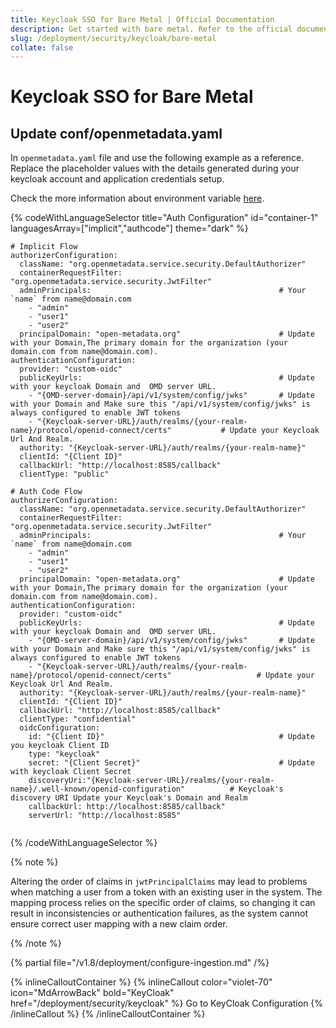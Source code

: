 ```yaml
---
title: Keycloak SSO for Bare Metal | Official Documentation
description: Get started with bare metal. Refer to the official documentation for the latest updates. Setup instructions, features, and configuration details inside. Refer to the official documentation for the latest updates.
slug: /deployment/security/keycloak/bare-metal
collate: false
---
```


# Keycloak SSO for Bare Metal

## Update conf/openmetadata.yaml

In `openmetadata.yaml` file and use the following example as a reference. Replace the placeholder values with the details generated during your keycloak account and application credentials setup.

Check the more information about environment variable [here](/deployment/security/configuration-parameters).

{% codeWithLanguageSelector title="Auth Configuration" id="container-1" languagesArray=["implicit","authcode"] theme="dark" %}

```implicit
# Implicit Flow
authorizerConfiguration:
  className: "org.openmetadata.service.security.DefaultAuthorizer"
  containerRequestFilter: "org.openmetadata.service.security.JwtFilter"
  adminPrincipals:                                          # Your `name` from name@domain.com
    - "admin"
    - "user1"
    - "user2"
  principalDomain: "open-metadata.org"                      # Update with your Domain,The primary domain for the organization (your domain.com from name@domain.com).
authenticationConfiguration:
  provider: "custom-oidc" 
  publicKeyUrls:                                            # Update with your keycloak Domain and  OMD server URL.
    - "{OMD-server-domain}/api/v1/system/config/jwks"       # Update with your Domain and Make sure this "/api/v1/system/config/jwks" is always configured to enable JWT tokens
    - "{Keycloak-server-URL}/auth/realms/{your-realm-name}/protocol/openid-connect/certs"           # Update your Keycloak Url And Realm.
  authority: "{Keycloak-server-URL}/auth/realms/{your-realm-name}"      
  clientId: "{Client ID}"
  callbackUrl: "http://localhost:8585/callback"
  clientType: "public"
```

```authcode
# Auth Code Flow 
authorizerConfiguration:
  className: "org.openmetadata.service.security.DefaultAuthorizer"
  containerRequestFilter: "org.openmetadata.service.security.JwtFilter"
  adminPrincipals:                                          # Your `name` from name@domain.com
    - "admin"
    - "user1"
    - "user2"
  principalDomain: "open-metadata.org"                      # Update with your Domain,The primary domain for the organization (your domain.com from name@domain.com).
authenticationConfiguration:
  provider: "custom-oidc" 
  publicKeyUrls:                                            # Update with your keycloak Domain and  OMD server URL.
    - "{OMD-server-domain}/api/v1/system/config/jwks"       # Update with your Domain and Make sure this "/api/v1/system/config/jwks" is always configured to enable JWT tokens
    - "{Keycloak-server-URL}/auth/realms/{your-realm-name}/protocol/openid-connect/certs"                   # Update your Keycloak Url And Realm.
  authority: "{Keycloak-server-URL}/auth/realms/{your-realm-name}"      
  clientId: "{Client ID}"
  callbackUrl: "http://localhost:8585/callback"
  clientType: "confidential"
  oidcConfiguration:
    id: "{Client ID}"                                       # Update you keycloak Client ID
    type: "keycloak"     
    secret: "{Client Secret}"                               # Update with keycloak Client Secret
    discoveryUri:"{Keycloak-server-URL}/realms/{your-realm-name}/.well-known/openid-configuration"          # Keycloak's discovery URI Update your Keycloak's Domain and Realm
    callbackUrl: http://localhost:8585/callback"
    serverUrl: "http://localhost:8585"


```
{% /codeWithLanguageSelector %}


{% note %}

Altering the order of claims in `jwtPrincipalClaims` may lead to problems when matching a user from a token with an existing user in the system. The mapping process relies on the specific order of claims, so changing it can result in inconsistencies or authentication failures, as the system cannot ensure correct user mapping with a new claim order.

{% /note %}

{% partial file="/v1.8/deployment/configure-ingestion.md" /%}


{% inlineCalloutContainer %}
  {% inlineCallout
    color="violet-70"
    icon="MdArrowBack"
    bold="KeyCloak"
    href="/deployment/security/keycloak" %}
    Go to KeyCloak Configuration
  {% /inlineCallout %}
{% /inlineCalloutContainer %}